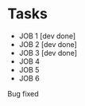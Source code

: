 # Tasks

- JOB 1 [dev done]
- JOB 2 [dev done]
- JOB 3 [dev done]
- JOB 4
- JOB 5 
- JOB 6 

Bug fixed
